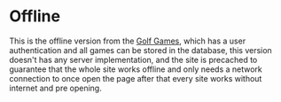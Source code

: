 # Offline

This is the offline version from the [Golf Games](https://golf.moinjulian.com),
which has a user authentication and all games can be stored in the database,
this version doesn't has any server implementation, and the site is precached to
guarantee that the whole site works offline and only needs a network connection to
once open the page after that every site works without internet and pre opening.
